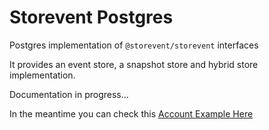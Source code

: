 # Storevent Postgres

Postgres implementation of `@storevent/storevent` interfaces

It provides an event store, a snapshot store and hybrid store implementation.

Documentation in progress...

In the meantime you can check this [Account Example Here](https://github.com/SachaCR/storevent/tree/main/packages/examples)

